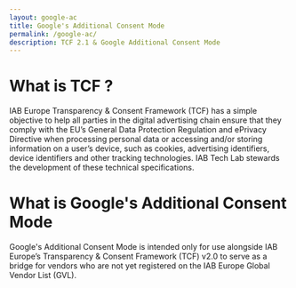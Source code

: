 ```yaml
---
layout: google-ac
title: Google's Additional Consent Mode
permalink: /google-ac/
description: TCF 2.1 & Google Additional Consent Mode
---
```


# What is TCF ?
IAB Europe Transparency & Consent Framework (TCF) has a simple objective to help all parties in the digital advertising chain ensure that they comply with the EU’s General Data Protection Regulation and ePrivacy Directive when processing personal data or accessing and/or storing information on a user’s device, such as cookies, advertising identifiers, device identifiers and other tracking technologies. IAB Tech Lab stewards the development of these technical specifications.

# What is Google's Additional Consent Mode

Google's Additional Consent Mode is intended only for use alongside IAB Europe’s Transparency & Consent Framework (TCF) v2.0 to serve as a bridge for vendors who are not yet registered on the IAB Europe Global Vendor List (GVL).